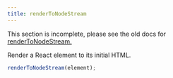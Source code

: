 ```yaml
---
title: renderToNodeStream
---
```


<Wip>

This section is incomplete, please see the old docs for [renderToNodeStream.](https://reactjs.org/docs/react-dom-server.html#rendertonodestream)

</Wip>


<Intro>

Render a React element to its initial HTML.


```js
renderToNodeStream(element);
```

</Intro>

<InlineToc />
